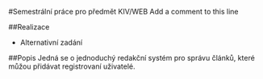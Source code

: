 #Semestrální práce pro předmět KIV/WEB
Add a comment to this line

##Realizace
- Alternativní zadání

##Popis
Jedná se o jednoduchý redakční systém pro správu článků, které můžou přidávat registrovaní uživatelé.